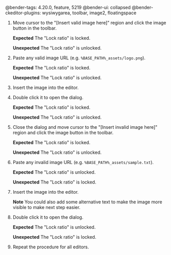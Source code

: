 @bender-tags: 4.20.0, feature, 5219
@bender-ui: collapsed
@bender-ckeditor-plugins: wysiwygarea, toolbar, image2, floatingspace

1. Move cursor to the "[Insert valid image here]" region and click the image button in the toolbar.

	**Expected** The "Lock ratio" is locked.

	**Unexpected** The "Lock ratio" is unlocked.
1. Paste any valid image URL (e.g. `%BASE_PATH%_assets/logo.png`).

	**Expected** The "Lock ratio" is locked.

	**Unexpected** The "Lock ratio" is unlocked.
1. Insert the image into the editor.
1. Double click it to open the dialog.

	**Expected** The "Lock ratio" is locked.

	**Unexpected** The "Lock ratio" is unlocked.
1. Close the dialog and move cursor to the "[Insert invalid image here]" region and click the image button in the toolbar.

	**Expected** The "Lock ratio" is locked.

	**Unexpected** The "Lock ratio" is unlocked.
1. Paste any invalid image URL (e.g. `%BASE_PATH%_assets/sample.txt`).

	**Expected** The "Lock ratio" is unlocked.

	**Unexpected** The "Lock ratio" is locked.
1. Insert the image into the editor.

	**Note** You could also add some alternative text to make the image more visible to make next step easier.
1. Double click it to open the dialog.

	**Expected** The "Lock ratio" is unlocked.

	**Unexpected** The "Lock ratio" is locked.
1. Repeat the procedure for all editors.
